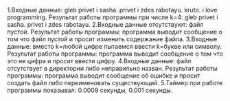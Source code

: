 1.Входные данные: gleb privet i sasha. privet i zdes rabotayu. kruto. i love programming. 
Результат работы программы при числе k=4:
gleb privet i sasha. 
privet i zdes rabotayu.
2.Входные данные отсутствуют: файл пустой.
Результат работы программы: программа выводит сообщение о том что файл пустой и просит изменить содержание файла.
3.Входные данные: вместо k=любой цифре пытаемся ввести k=букве или символу.
Результат работы программы: программа выводит сообщение о том что это не цифра и просит ввести цифру.
4.Входные данные: файл отсутствует в директории либо неправильно назван.
Результат работы программы: программа выводит сообщение об ошибке и просит создать файл либо переименовать существующий.
5.Таймер при работе программы показывал: 0.0009 секунды, 0.001 секунды.
